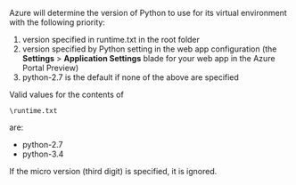 Azure will determine the version of Python to use for its virtual environment with the following priority:

1. version specified in runtime.txt in the root folder
2. version specified by Python setting in the web app configuration (the **Settings** > **Application Settings** blade for your web app in the Azure Portal Preview)
3. python-2.7 is the default if none of the above are specified

Valid values for the contents of 

```
\runtime.txt
```

are:

* python-2.7
* python-3.4

If the micro version (third digit) is specified, it is ignored.